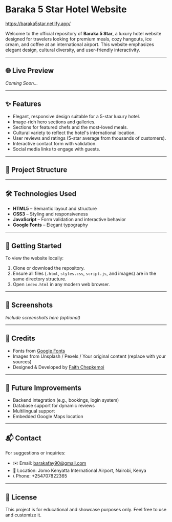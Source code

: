 # Baraka 5 Star Hotel Website  
https://baraka5star.netlify.app/

Welcome to the official repository of **Baraka 5 Star**, a luxury hotel website designed for travelers looking for premium meals, cozy hangouts, ice cream, and coffee at an international airport. This website emphasizes elegant design, cultural diversity, and user-friendly interactivity.

---

## 🌐 Live Preview
*Coming Soon...*

---

## ✨ Features

- Elegant, responsive design suitable for a 5-star luxury hotel.
- Image-rich hero sections and galleries.
- Sections for featured chefs and the most-loved meals.
- Cultural variety to reflect the hotel's international location.
- User reviews and ratings (5-star average from thousands of customers).
- Interactive contact form with validation.
- Social media links to engage with guests.

---

## 📁 Project Structure


---

## 🛠️ Technologies Used

- **HTML5** – Semantic layout and structure
- **CSS3** – Styling and responsiveness
- **JavaScript** – Form validation and interactive behavior
- **Google Fonts** – Elegant typography

---

## 🚀 Getting Started

To view the website locally:

1. Clone or download the repository.
2. Ensure all files (`.html`, `styles.css`, `script.js`, and images) are in the same directory structure.
3. Open `index.html` in any modern web browser.

---

## 📸 Screenshots

*Include screenshots here (optional)*

---

## 🙏 Credits

- Fonts from [Google Fonts](https://fonts.google.com)
- Images from Unsplash / Pexels / Your original content (replace with your sources)
- Designed & Developed by [Faith Chepkemoi](https://www.linkedin.com/in/faithchepkemoi99/)

---

## 📌 Future Improvements

- Backend integration (e.g., bookings, login system)
- Database support for dynamic reviews
- Multilingual support
- Embedded Google Maps location

---

## 📬 Contact

For suggestions or inquiries:

- ✉️ Email: barakafay90@gmail.com
- 📍 Location: Jomo Kenyatta International Airport, Nairobi, Kenya
- 📞 Phone: +254707822365

---

## 🧾 License

This project is for educational and showcase purposes only. Feel free to use and customize it.


